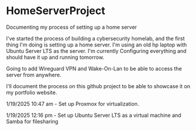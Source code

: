 # HomeServerProject
Documenting my process of setting up a home server

I've started the process of building a cybersecurity homelab, and the first thing I'm doing is setting up a home server. I'm using an old hp laptop with Ubuntu Server LTS as the server.
I'm currently Configuring everything and should have it up and running tomorrow.

Going to add Wireguard VPN and Wake-On-Lan to be able to access the server from anywhere.

I'll document the process on this github project to be able to showcase it on my portfolio website.

1/19/2025 10:47 am - Set up Proxmox for virtualization. 

1/19/2025 12:16 pm - Set up Ubuntu Server LTS as a virtual machine and Samba for filesharing
